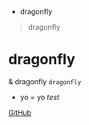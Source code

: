 * dragonfly
> dragonfly
# dragonfly
& dragonfly
`dragonfly`
+ yo
= yo
*test*

[GitHub](https://GitHub.com)

